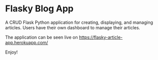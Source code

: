 # Flasky Blog App

A CRUD Flask Python application for creating, displaying, and managing articles. 
Users have their own dashboard to manage their articles.

The application can be seen live on https://flasky-article-app.herokuapp.com/

Enjoy!
